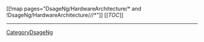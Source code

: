 
[[!map pages="DsageNg/HardwareArchitecture/* and !DsageNg/HardwareArchitecture/*/*/*"]] [[_TOC_]] 



---

 <a href="/CategoryDsageNg">CategoryDsageNg</a> 

